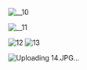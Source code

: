 ![__10](https://github.com/user-attachments/assets/d35ea4f7-3659-4420-a24a-9fa02a8392bb)

![__11](https://github.com/user-attachments/assets/59f84d81-75e6-4cdf-9e3a-cde5ff098253)

![12](https://github.com/user-attachments/assets/0dd46b6b-7be3-4c5c-86c0-222c1db77260)
![13](https://github.com/user-attachments/assets/e3e1e42f-1b6d-4e43-9ac4-241e4fbd68f2)

![Uploading 14.JPG…]()

